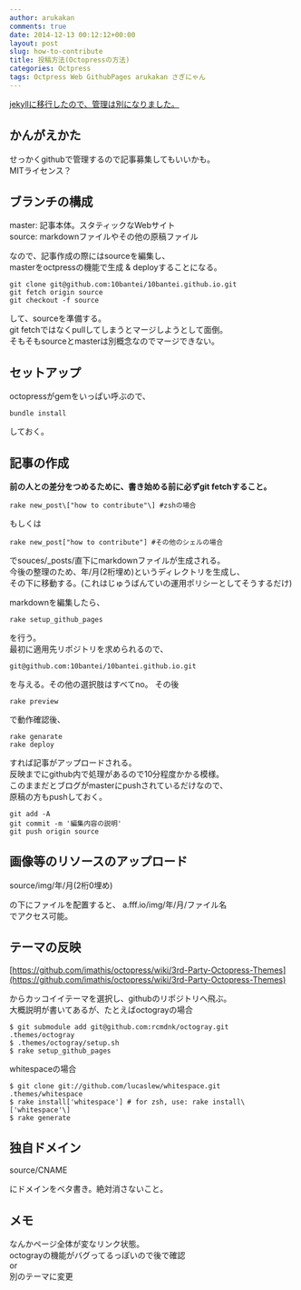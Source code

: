 ```yaml
---
author: arukakan
comments: true
date: 2014-12-13 00:12:12+00:00
layout: post
slug: how-to-contribute
title: 投稿方法(Octopressの方法)
categories: Octpress
tags: Octpress Web GithubPages arukakan さぎにゃん
---
```


[jekyllに移行したので、管理は別になりました。](/2014/12/13/how-to-contribute-updated)

## かんがえかた

せっかくgithubで管理するので記事募集してもいいかも。  
MITライセンス？ 

## ブランチの構成

master: 記事本体。スタティックなWebサイト  
source: markdownファイルやその他の原稿ファイル

なので、記事作成の際にはsourceを編集し、  
masterをoctpressの機能で生成 & deployすることになる。

	git clone git@github.com:10bantei/10bantei.github.io.git	
	git fetch origin source
	git checkout -f source

して、sourceを準備する。  
git fetchではなくpullしてしまうとマージしようとして面倒。  
そもそもsourceとmasterは別概念なのでマージできない。

## セットアップ

octopressがgemをいっぱい呼ぶので、

	bundle install

しておく。

## 記事の作成

__前の人との差分をつめるために、書き始める前に必ずgit fetchすること。__

	rake new_post\["how to contribute"\] #zshの場合

もしくは

	rake new_post["how to contribute"] #その他のシェルの場合

でsouces/_posts/直下にmarkdownファイルが生成される。  
今後の整理のため、年/月(2桁埋め)というディレクトリを生成し、  
その下に移動する。(これはじゅうばんていの運用ポリシーとしてそうするだけ)

markdownを編集したら、

	rake setup_github_pages

を行う。  
最初に適用先リポジトリを求められるので、  

	git@github.com:10bantei/10bantei.github.io.git

を与える。その他の選択肢はすべてno。
その後

	rake preview

で動作確認後、

	rake genarate
	rake deploy

すれば記事がアップロードされる。  
反映までにgithub内で処理があるので10分程度かかる模様。	  
このままだとブログがmasterにpushされているだけなので、  
原稿の方もpushしておく。  

	git add -A
	git commit -m '編集内容の説明'
	git push origin source 

## 画像等のリソースのアップロード

source/img/年/月(2桁0埋め)

の下にファイルを配置すると、
a.fff.io/img/年/月/ファイル名  
でアクセス可能。

## テーマの反映

[https://github.com/imathis/octopress/wiki/3rd-Party-Octopress-Themes](https://github.com/imathis/octopress/wiki/3rd-Party-Octopress-Themes)

からカッコイイテーマを選択し、githubのリポジトリへ飛ぶ。  
大概説明が書いてあるが、たとえばoctograyの場合

	$ git submodule add git@github.com:rcmdnk/octogray.git .themes/octogray
	$ .themes/octogray/setup.sh
	$ rake setup_github_pages

whitespaceの場合

	$ git clone git://github.com/lucaslew/whitespace.git .themes/whitespace
	$ rake install['whitespace'] # for zsh, use: rake install\['whitespace'\]
	$ rake generate

## 独自ドメイン

source/CNAME

にドメインをベタ書き。絶対消さないこと。

## メモ

なんかページ全体が変なリンク状態。  
octograyの機能がバグってるっぽいので後で確認  
or  
別のテーマに変更


